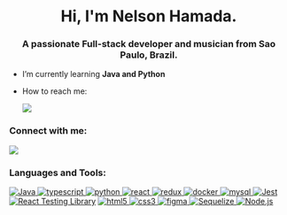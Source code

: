 <h1 align="center">Hi, I'm Nelson Hamada.</h1>
<h3 align="center">A passionate Full-stack developer and musician from Sao Paulo, Brazil. </h3>

- I’m currently learning **Java and Python**

- How to reach me: 
 
    <a href = "mailto:fumiyuki.hamada@gmail.com"><img src="https://img.shields.io/badge/Gmail-D14836?style=for-the-badge&logo=gmail&logoColor=white" target="_blank"></a>     



<h3 align="left">Connect with me:</h3>
<p align="left">
  <a href="https://www.linkedin.com/in/nelson-hamada/" target="_blank"><img src="https://img.shields.io/badge/-LinkedIn-%230077B5?style=for-the-badge&logo=linkedin&logoColor=white" target="_blank"></a>
</p>

<h3 align="left">Languages and Tools:</h3>
<p align="left"> <a href="https://www.java.com/pt-BR/" target="_blank" rel="noreferrer"> <img src="https://img.shields.io/badge/Java-ED8B00?style=for-the-badge&logo=openjdk&logoColor=white" alt="Java"/> </a><a href="https://www.typescriptlang.org/" target="_blank" rel="noreferrer"> <img src="https://img.shields.io/badge/TypeScript-007ACC?style=for-the-badge&logo=typescript&logoColor=white" alt="typescript"/> </a>
 <a href="https://www.python.org/"><img src="https://img.shields.io/badge/python-3670A0?style=for-the-badge&logo=python&logoColor=ffdd54" alt="python"> </a>
 <a href="https://reactjs.org/" target="_blank" rel="noreferrer"> <img src="https://img.shields.io/badge/React-20232A?style=for-the-badge&logo=react&logoColor=61DAFB" alt="react"/> </a> <a href="https://redux.js.org" target="_blank" rel="noreferrer"> <img src="https://img.shields.io/badge/Redux-593D88?style=for-the-badge&logo=redux&logoColor=white" alt="redux"/> </a> <a href="https://www.docker.com/" target="_blank" rel="noreferrer"> <img src="https://img.shields.io/badge/Docker-2CA5E0?style=for-the-badge&logo=docker&logoColor=white" alt="docker"/> </a> <a href="https://www.mysql.com/" target="_blank" rel="noreferrer"> <img src="https://img.shields.io/badge/MySQL-005C84?style=for-the-badge&logo=mysql&logoColor=white" alt="mysql"/> </a> <a target="_blank" rel="noopener noreferrer nofollow" href="https://jestjs.io/pt-BR/"><img alt="Jest" src="https://img.shields.io/badge/Jest-C21325?style=for-the-badge&logo=jest&logoColor=white"/></a> <a target="_blank" rel="noopener noreferrer nofollow" href="https://testing-library.com/docs/react-testing-library/intro/"><img alt="React Testing Library" src="https://camo.githubusercontent.com/81aeb1a947697457dbf01915ba8bb60e4bcf0c9003fc2d62659be9d5d5b47317/68747470733a2f2f696d672e736869656c64732e696f2f62616467652f74657374696e672532306c6962726172792d3332333333303f7374796c653d666f722d7468652d6261646765266c6f676f3d74657374696e672d6c696272617279266c6f676f436f6c6f723d726564"/></a>  
 <a href="https://www.w3.org/html/" target="_blank" rel="noreferrer"> <img src="https://img.shields.io/badge/HTML5-E34F26?style=for-the-badge&logo=html5&logoColor=white" alt="html5"/> </a> <a href="https://www.w3schools.com/css/" target="_blank" rel="noreferrer"> <img src="https://img.shields.io/badge/CSS3-1572B6?style=for-the-badge&logo=css3&logoColor=white" alt="css3"/> </a> <a href="https://www.figma.com/" target="_blank" rel="noreferrer"> <img src="https://img.shields.io/badge/Figma-F24E1E?style=for-the-badge&logo=figma&logoColor=white" alt="figma"/> </a> <a href="https://sequelize.org/"><img src="https://img.shields.io/badge/Sequelize-52B0E7?style=for-the-badge&logo=Sequelize&logoColor=white" alt="Sequelize"</a> <a href="https://nodejs.org/en"><img src="https://img.shields.io/badge/Node.js-43853D?style=for-the-badge&logo=node.js&logoColor=white" alt="Node.js"</a> </p>

